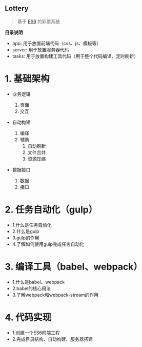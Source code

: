 Lottery
--------
> 基于 [ES6](http://es6.ruanyifeng.com/) 的彩票系统

**目录说明**
- app: 用于放置前端代码（css、js、模板等）
- server: 用于放置服务器代码
- tasks: 用于放置构建工具代码（用于整个代码编译、定时刷新）

# 1. 基础架构
- 业务逻辑
	1. 页面
	2. 交互

- 自动构建
	1. 编译 
	2. 辅助
		1. 自动刷新 
		2. 文件合并 
		3. 资源压缩

- 数据接口
	1. 数据 
	2. 接口


# 2. 任务自动化（gulp）
- 1.什么是任务自动化
- 2.什么是gulp
- 3.gulp的作用
- 4.了解如何使用gulp完成任务自动化


# 3. 编译工具（babel、webpack）
- 1.什么是babel、webpack
- 2.babel的核心用法
- 3.了解webpack和webpack-stream的作用
# 4. 代码实现
- 1.创建一个ES6前端工程
- 2.完成目录结构、自动构建、服务器搭建



